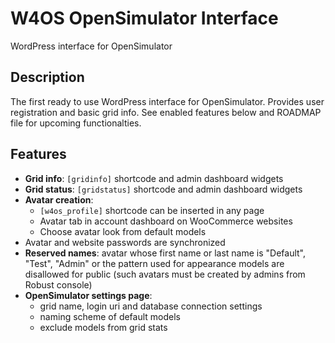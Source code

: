 # W4OS OpenSimulator Interface

WordPress interface for OpenSimulator

## Description

The first ready to use WordPress interface for OpenSimulator. Provides user
registration and basic grid info. See enabled features below and ROADMAP file
for upcoming functionalties.

## Features

* **Grid info**: `[gridinfo]` shortcode and admin dashboard widgets
* **Grid status**: `[gridstatus]` shortcode and admin dashboard widgets
* **Avatar creation**:
  - `[w4os_profile]` shortcode can be inserted in any page
  - Avatar tab in account dashboard on WooCommerce websites
  - Choose avatar look from default models
* Avatar and website passwords are synchronized
* **Reserved names**: avatar whose first name or last name is "Default",
  "Test", "Admin" or the pattern used for appearance models are disallowed for
  public (such avatars must be created by admins from Robust console)
* **OpenSimulator settings page**:
  - grid name, login uri and database connection settings
  - naming scheme of default models
  - exclude models from grid stats
